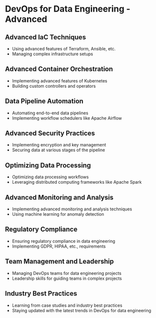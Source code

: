 # DevOps for Data Engineering - Advanced

## Advanced IaC Techniques
- Using advanced features of Terraform, Ansible, etc.
- Managing complex infrastructure setups

## Advanced Container Orchestration
- Implementing advanced features of Kubernetes
- Building custom controllers and operators

## Data Pipeline Automation
- Automating end-to-end data pipelines
- Implementing workflow schedulers like Apache Airflow

## Advanced Security Practices
- Implementing encryption and key management
- Securing data at various stages of the pipeline

## Optimizing Data Processing
- Optimizing data processing workflows
- Leveraging distributed computing frameworks like Apache Spark

## Advanced Monitoring and Analysis
- Implementing advanced monitoring and analysis techniques
- Using machine learning for anomaly detection

## Regulatory Compliance
- Ensuring regulatory compliance in data engineering
- Implementing GDPR, HIPAA, etc., requirements

## Team Management and Leadership
- Managing DevOps teams for data engineering projects
- Leadership skills for guiding teams in complex projects

## Industry Best Practices
- Learning from case studies and industry best practices
- Staying updated with the latest trends in DevOps for data engineering
